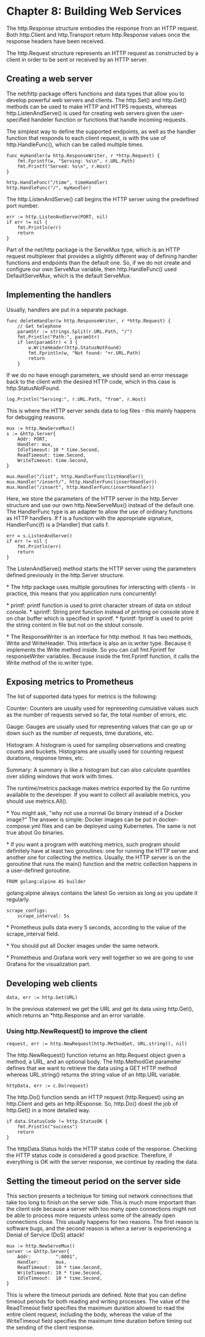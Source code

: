# Chapter 8: Building Web Services
The http.Response structure embodies the response from an HTTP request. Both http.Client and http.Transport return http.Response values once the response headers have been received.

The http.Request structure represents an HTTP request as constructed by a client in order to be sent or received by an HTTP server.

## Creating a web server
The net/http package offers functions and data types that allow you to develop powerful web servers and clients. The http.Set() and http.Get() methods can be used to make HTTP and HTTPS requests, whereas http.ListenAndServe() is used for creating web servers given the user-specified handeler function or functions that handle incoming requests.

The simplest way to define the supported endpoints, as well as the handler function that responds to each client request, is with the use of http.HandleFunc(), which can be called multiple times.

```
func myHandler(w http.ResponseWriter, r *http.Request) {
    fmt.Fprintf(w, "Serving: %s\n", r.URL.Path)
    fmt.Printf("Served: %s\n", r.Host)
}

http.HandleFunc("/time", timeHandler)
http.HandleFunc("/", myHandler)
```

The http.ListenAndServe() call begins the HTTP server using the predefined port number.

```
err := http.ListenAndServe(PORT, nil)
if err != nil {
    fmt.Println(err)
    return
}
```

Part of the net/http package is the ServeMux type, which is an HTTP request multiplexer that provides a slightly different way of defining handler functions and endpoints than the default one. So, if we do not create and configure our own ServeMux variable, then http.HandleFunc() used DefaultServeMux, which is the default ServeMux.

## Implementing the handlers
Usually, handlers are put in a separate package.

```
func deleteHandler(w http.ResponseWriter, r *http.Request) {
    // Get telephone
    paramStr := strings.Split(r.URL.Path, "/")
    fmt.Println("Path:", paramStr)
    if len(paramStr) < 3 {
        w.WriteHeader(http.StatusNotFound)
        fmt.Fprintln(w, "Not found: "+r.URL.Path)
        return
    }
```

If we do no have enough parameters, we should send an error message back to the client with the desired HTTP code, which in this case is http.StatusNotFound.

```
log.Println("Serving:", r.URL.Path, "from", r.Host)
```

This is where the HTTP server sends data to log files - this mainly happens for debugging reasons.

```
mux := http.NewServeMux()
s := &http.Server{
    Addr: PORT,
    Handler: mux,
    IdleTimeout: 10 * time.Second,
    ReadTimeout: time.Second,
    WriteTimeout: time.Second,
}

mux.Handle("/list", http.HandlerFunc(listHandler))
mux.Handle("/insert/", http.HandlerFunc(insertHandler))
mux.Handle("/insert", http.HandlerFunc(insertHandler))

```

Here, we store the parameters of the HTTP server in the http.Server structure and use our own http.NewServeMux() instead of the default one.
The HandlerFunc type is an adapter to allow the use of ordinary functions as HTTP handlers. If f is a function with the appropriate signature, HandlerFunc(f) is a [Handler] that calls f.

```
err = s.ListenAndServe()
if err != nil {
    fmt.Println(err)
    return
}
```
The ListenAndServe() method starts the HTTP server using the parameters defined previously in the http.Server structure.

\* The http package uses multiple goroutines for interacting with clients - in practice, this means that you application runs concurrently!

\* printf: printf function is used to print character stream of data on stdout console. 
\* sprintf: String print function instead of printing on console store it on char buffer which is specified in sprintf.
\* fprintf: fprintf is used to print the string content in file but not on the stdout console.

\* The ResponseWriter is an interface for http method. It has two methods, Write and WriteHeader. This interface is also an io.writer type. Because it implements the Write method inside. So you can call fmt.Fprintf for responseWriter variables. Because inside the fmt.Fprintf function, it calls the Write method of the io.writer type. 

## Exposing metrics to Prometheus
The list of supported data types for metrics is the following:

Counter: Counters are usually used for representing cumulative values such as the number of requests served so far, the total number of errors, etc.

Gauge: Gauges are usually used for representing values that can go up or down such as the number of requests, time durations, etc.

Histogram: A histogram is used for sampling observations and creating counts and buckets. Histograms are usually used for counting request durations, response times, etc. 

Summary: A summary is like a histogram but can also calculate quantiles over sliding windows that work with times.

The runtime/metrics package makes metrics exported by the Go runtime available to the developer. If you want to collect all available metrics, you should use metrics.All().

\* You might ask, "why not use a normal Go binary instead of a Docker image?" The answer is simple: Docker images can be put in docker-compose.yml files and can be deployed using Kubernetes. The same is not true about Go binaries.

\* If you want a program with watching metrics, such program should definitely have at least two goroutines: one for running the HTTP server and another one for collecting the metrics. Usually, the HTTP server is on the goroutine that runs the main() function and the metric collection happens in a user-defined goroutine.

```
FROM golang:alpine AS builder
```

golang:alpine always contains the latest Go version as long as you update it regularly.

```
scrape_configs:
    scrape_interval: 5s
```

\* Prometheus pulls data every 5 seconds, according to the value of the scrape_interval field.

\* You should put all Docker images under the same network.

\* Prometheus and Grafana work very well together so we are going to use Grafana for the visualization part.

## Developing web clients
```
data, err := http.Get(URL)
```

In the previous statement we get the URL and get its data using http.Get(), which returns an *http.Response and an error variable.

### Using http.NewRequest() to improve the client

```
request, err := http.NewRequest(http.MethodGet, URL.string(), nil)
```

The http.NewRequest() function returns an http.Request object given a method, a URL, and an optional body. The http.MethodGet parameter defines that we want to retrieve the data using a GET HTTP method whereas URL.string() returns the string value of an http.URL variable.

```
httpData, err := c.Do(request)
```

The http.Do() function sends an HTTP request (http.Request) using an http.Client and gets an http.REsponse. So, http.Do() doest the job of http.Get() in a more detailed way. 

```
if data.StatusCode != http.StatusOK {
    fmt.Println("success")
    return
}
```
The httpData.Status holds the HTTP status code of the response. Checking the HTTP status code is considered a good practice. Therefore, if everything is OK with the server response, we continue by reading the data.

## Setting the timeout period on the server side
This section presents a technique for timing out network connections that take too long to finish on the server side. This is much more important than the client side because a server with too many open connections might not be able to process more requests unless some of the already open connections close. This usually happens for two reasons. The first reason is software bugs, and the second reason is when a server is experiencing a Denial of Service (DoS) attack!

```
mux := http.NewServeMux()
server := &http.Server{
    Addr:         ":8001",
    Handler:      mux,
    ReadTimeout:  10 * time.Second,
    WriteTimeout: 10 * time.Second,
    IdleTimeout:  10 * time.Second,
}
```

This is where the timeout periods are defined. Note that you can define timeout periods for both reading and writing processes. The value of the ReadTimeout field specifies the maximum duration allowed to read the entire client request, including the body, whereas the value of the WriteTimeout field specifies the maximum time duration before timing out the sending of the client response. 



